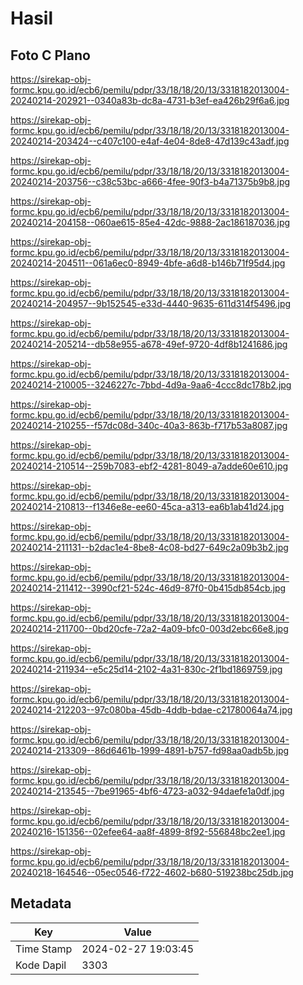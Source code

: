 # Hasil

## Foto C Plano

https://sirekap-obj-formc.kpu.go.id/ecb6/pemilu/pdpr/33/18/18/20/13/3318182013004-20240214-202921--0340a83b-dc8a-4731-b3ef-ea426b29f6a6.jpg

https://sirekap-obj-formc.kpu.go.id/ecb6/pemilu/pdpr/33/18/18/20/13/3318182013004-20240214-203424--c407c100-e4af-4e04-8de8-47d139c43adf.jpg

https://sirekap-obj-formc.kpu.go.id/ecb6/pemilu/pdpr/33/18/18/20/13/3318182013004-20240214-203756--c38c53bc-a666-4fee-90f3-b4a71375b9b8.jpg

https://sirekap-obj-formc.kpu.go.id/ecb6/pemilu/pdpr/33/18/18/20/13/3318182013004-20240214-204158--060ae615-85e4-42dc-9888-2ac186187036.jpg

https://sirekap-obj-formc.kpu.go.id/ecb6/pemilu/pdpr/33/18/18/20/13/3318182013004-20240214-204511--061a6ec0-8949-4bfe-a6d8-b146b71f95d4.jpg

https://sirekap-obj-formc.kpu.go.id/ecb6/pemilu/pdpr/33/18/18/20/13/3318182013004-20240214-204957--9b152545-e33d-4440-9635-611d314f5496.jpg

https://sirekap-obj-formc.kpu.go.id/ecb6/pemilu/pdpr/33/18/18/20/13/3318182013004-20240214-205214--db58e955-a678-49ef-9720-4df8b1241686.jpg

https://sirekap-obj-formc.kpu.go.id/ecb6/pemilu/pdpr/33/18/18/20/13/3318182013004-20240214-210005--3246227c-7bbd-4d9a-9aa6-4ccc8dc178b2.jpg

https://sirekap-obj-formc.kpu.go.id/ecb6/pemilu/pdpr/33/18/18/20/13/3318182013004-20240214-210255--f57dc08d-340c-40a3-863b-f717b53a8087.jpg

https://sirekap-obj-formc.kpu.go.id/ecb6/pemilu/pdpr/33/18/18/20/13/3318182013004-20240214-210514--259b7083-ebf2-4281-8049-a7adde60e610.jpg

https://sirekap-obj-formc.kpu.go.id/ecb6/pemilu/pdpr/33/18/18/20/13/3318182013004-20240214-210813--f1346e8e-ee60-45ca-a313-ea6b1ab41d24.jpg

https://sirekap-obj-formc.kpu.go.id/ecb6/pemilu/pdpr/33/18/18/20/13/3318182013004-20240214-211131--b2dac1e4-8be8-4c08-bd27-649c2a09b3b2.jpg

https://sirekap-obj-formc.kpu.go.id/ecb6/pemilu/pdpr/33/18/18/20/13/3318182013004-20240214-211412--3990cf21-524c-46d9-87f0-0b415db854cb.jpg

https://sirekap-obj-formc.kpu.go.id/ecb6/pemilu/pdpr/33/18/18/20/13/3318182013004-20240214-211700--0bd20cfe-72a2-4a09-bfc0-003d2ebc66e8.jpg

https://sirekap-obj-formc.kpu.go.id/ecb6/pemilu/pdpr/33/18/18/20/13/3318182013004-20240214-211934--e5c25d14-2102-4a31-830c-2f1bd1869759.jpg

https://sirekap-obj-formc.kpu.go.id/ecb6/pemilu/pdpr/33/18/18/20/13/3318182013004-20240214-212203--97c080ba-45db-4ddb-bdae-c21780064a74.jpg

https://sirekap-obj-formc.kpu.go.id/ecb6/pemilu/pdpr/33/18/18/20/13/3318182013004-20240214-213309--86d6461b-1999-4891-b757-fd98aa0adb5b.jpg

https://sirekap-obj-formc.kpu.go.id/ecb6/pemilu/pdpr/33/18/18/20/13/3318182013004-20240214-213545--7be91965-4bf6-4723-a032-94daefe1a0df.jpg

https://sirekap-obj-formc.kpu.go.id/ecb6/pemilu/pdpr/33/18/18/20/13/3318182013004-20240216-151356--02efee64-aa8f-4899-8f92-556848bc2ee1.jpg

https://sirekap-obj-formc.kpu.go.id/ecb6/pemilu/pdpr/33/18/18/20/13/3318182013004-20240218-164546--05ec0546-f722-4602-b680-519238bc25db.jpg


## Metadata

| Key        | Value               |
| ---------- | ------------------- |
| Time Stamp | 2024-02-27 19:03:45 |
| Kode Dapil | 3303                |



